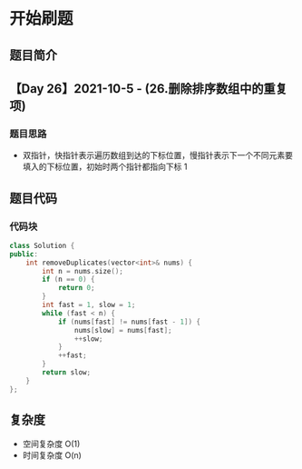 # 开始刷题

## 题目简介

 
【Day 26】2021-10-5 - (26.删除排序数组中的重复项)
-------------------


### 题目思路

+ 双指针，快指针表示遍历数组到达的下标位置，慢指针表示下一个不同元素要填入的下标位置，初始时两个指针都指向下标 1


## 题目代码
### 代码块
``` c++
class Solution {
public:
    int removeDuplicates(vector<int>& nums) {
        int n = nums.size();
        if (n == 0) {
            return 0;
        }
        int fast = 1, slow = 1;
        while (fast < n) {
            if (nums[fast] != nums[fast - 1]) {
                nums[slow] = nums[fast];
                ++slow;
            }
            ++fast;
        }
        return slow;
    }
};

```

## 复杂度
+ 空间复杂度 O(1) 
+ 时间复杂度 O(n)
